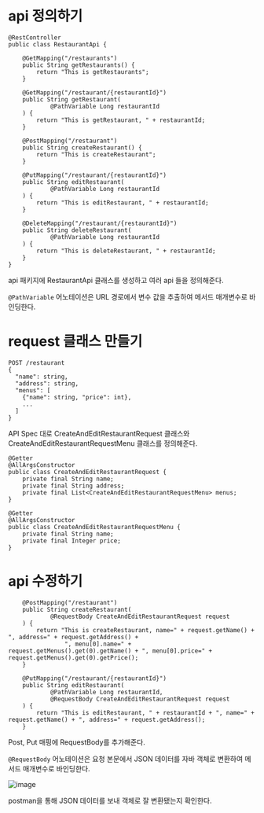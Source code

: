 # api 정의하기 
```
@RestController
public class RestaurantApi {

    @GetMapping("/restaurants")
    public String getRestaurants() {
        return "This is getRestaurants";
    }

    @GetMapping("/restaurant/{restaurantId}")
    public String getRestaurant(
            @PathVariable Long restaurantId
    ) {
        return "This is getRestaurant, " + restaurantId;
    }

    @PostMapping("/restaurant")
    public String createRestaurant() {
        return "This is createRestaurant";
    }

    @PutMapping("/restaurant/{restaurantId}")
    public String editRestaurant(
            @PathVariable Long restaurantId
    ) {
        return "This is editRestaurant, " + restaurantId;
    }

    @DeleteMapping("/restaurant/{restaurantId}")
    public String deleteRestaurant(
            @PathVariable Long restaurantId
    ) {
        return "This is deleteRestaurant, " + restaurantId;
    }
}
```
api 패키지에 RestaurantApi 클래스를 생성하고 여러 api 들을 정의해준다.

`@PathVariable` 어노테이션은 URL 경로에서 변수 값을 추출하여 메서드 매개변수로 바인딩한다.

# request 클래스 만들기
```
POST /restaurant
{
  "name": string,
  "address": string,
  "menus": [
    {"name": string, "price": int},
    ...
  ]
}
```
API Spec 대로 CreateAndEditRestaurantRequest 클래스와 CreateAndEditRestaurantRequestMenu 클래스를 정의해준다.

```
@Getter
@AllArgsConstructor
public class CreateAndEditRestaurantRequest {
    private final String name;
    private final String address;
    private final List<CreateAndEditRestaurantRequestMenu> menus;
}
```
```
@Getter
@AllArgsConstructor
public class CreateAndEditRestaurantRequestMenu {
    private final String name;
    private final Integer price;
}
```

# api 수정하기
```
    @PostMapping("/restaurant")
    public String createRestaurant(
            @RequestBody CreateAndEditRestaurantRequest request
    ) {
        return "This is createRestaurant, name=" + request.getName() + ", address=" + request.getAddress() +
                ", menu[0].name=" + request.getMenus().get(0).getName() + ", menu[0].price=" + request.getMenus().get(0).getPrice();
    }

    @PutMapping("/restaurant/{restaurantId}")
    public String editRestaurant(
            @PathVariable Long restaurantId,
            @RequestBody CreateAndEditRestaurantRequest request
    ) {
        return "This is editRestaurant, " + restaurantId + ", name=" + request.getName() + ", address=" + request.getAddress();
    }
```
Post, Put 매핑에 RequestBody를 추가해준다.

`@RequestBody` 어노테이션은 요청 본문에서 JSON 데이터를 자바 객체로 변환하여 메서드 매개변수로 바인딩한다.

![image](https://github.com/user-attachments/assets/0cfbe630-7000-4b1f-8eeb-0909e7a9e760)

postman을 통해 JSON 데이터를 보내 객체로 잘 변환됐는지 확인한다.
